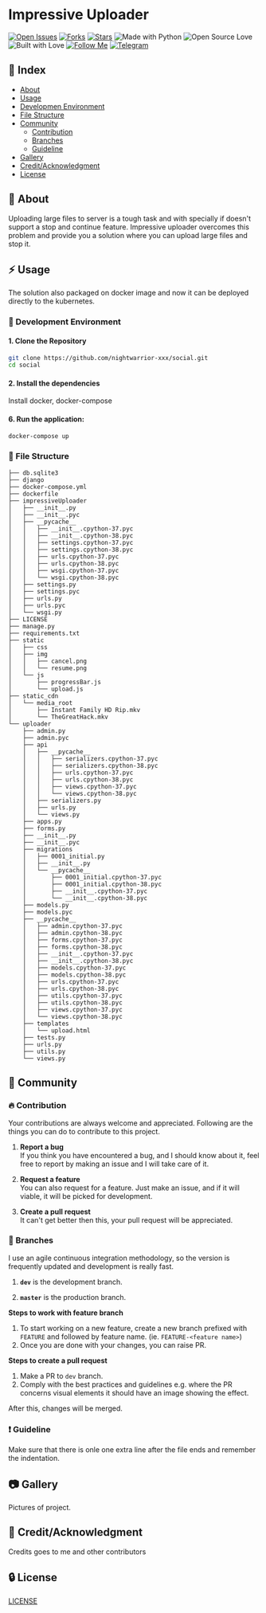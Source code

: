 # Impressive Uploader

[![Open Issues](https://img.shields.io/github/issues/nightwarrior-xxx/social?style=for-the-badge&logo=github)](https://github.com/nightwarriorftw/ImpressiveUploader/issues) [![Forks](https://img.shields.io/github/forks/nightwarrior-xxx/social?style=for-the-badge&logo=github)](https://github.com/nightwarriorftw/ImpressiveUploader/network/members) [![Stars](https://img.shields.io/github/stars/nightwarrior-xxx/social?style=for-the-badge&logo=reverbnation)](https://github.com/nightwarriorftw/ImpressiveUploader/stargazers) ![Made with Python](https://img.shields.io/badge/Made%20with-Python-blueviolet?style=for-the-badge&logo=python) ![Open Source Love](https://img.shields.io/badge/Open%20Source-%E2%99%A5-red?style=for-the-badge&logo=open-source-initiative) ![Built with Love](https://img.shields.io/badge/Built%20With-%E2%99%A5-critical?style=for-the-badge&logo=ko-fi) [![Follow Me](https://img.shields.io/twitter/follow/nightwarriorftw?color=blue&label=Follow%20%40nightwarriorftw&logo=twitter&style=for-the-badge)](https://twitter.com/intent/follow?screen_name=nightwarriorftw) [![Telegram](https://img.shields.io/badge/Telegram-Chat-informational?style=for-the-badge&logo=telegram)](https://telegram.me/nightwarriorftw)

## :ledger: Index

- [About](#beginner-about)
- [Usage](#zap-usage)
- [Developmen Environment](#nut_and_bolt-development-environment)
- [File Structure](#file_folder-file-structure)
- [Community](#cherry_blossom-community)
  - [Contribution](#fire-contribution)
  - [Branches](#cactus-branches)
  - [Guideline](#exclamation-guideline)
- [Gallery](#camera-gallery)
- [Credit/Acknowledgment](#star2-creditacknowledgment)
- [License](#lock-license)

## :beginner: About

Uploading large files to server is a tough task and with specially if doesn't support a stop and continue feature. Impressive uploader overcomes this problem and provide you a solution where you can upload large files and stop it.

## :zap: Usage
The solution also packaged on docker image and now it can be deployed directly to the kubernetes.

### :nut_and_bolt: Development Environment

#### 1. Clone the Repository

```Bash
git clone https://github.com/nightwarrior-xxx/social.git
cd social
```

#### 2. Install the dependencies

Install docker, docker-compose


#### 6. Run the application:

```BASH
docker-compose up
```

### :file_folder: File Structure

```
├── db.sqlite3
├── django
├── docker-compose.yml
├── dockerfile
├── impressiveUploader
│   ├── __init__.py
│   ├── __init__.pyc
│   ├── __pycache__
│   │   ├── __init__.cpython-37.pyc
│   │   ├── __init__.cpython-38.pyc
│   │   ├── settings.cpython-37.pyc
│   │   ├── settings.cpython-38.pyc
│   │   ├── urls.cpython-37.pyc
│   │   ├── urls.cpython-38.pyc
│   │   ├── wsgi.cpython-37.pyc
│   │   └── wsgi.cpython-38.pyc
│   ├── settings.py
│   ├── settings.pyc
│   ├── urls.py
│   ├── urls.pyc
│   └── wsgi.py
├── LICENSE
├── manage.py
├── requirements.txt
├── static
│   ├── css
│   ├── img
│   │   ├── cancel.png
│   │   └── resume.png
│   └── js
│       ├── progressBar.js
│       └── upload.js
├── static_cdn
│   └── media_root
│       ├── Instant Family HD Rip.mkv
│       └── TheGreatHack.mkv
└── uploader
    ├── admin.py
    ├── admin.pyc
    ├── api
    │   ├── __pycache__
    │   │   ├── serializers.cpython-37.pyc
    │   │   ├── serializers.cpython-38.pyc
    │   │   ├── urls.cpython-37.pyc
    │   │   ├── urls.cpython-38.pyc
    │   │   ├── views.cpython-37.pyc
    │   │   └── views.cpython-38.pyc
    │   ├── serializers.py
    │   ├── urls.py
    │   └── views.py
    ├── apps.py
    ├── forms.py
    ├── __init__.py
    ├── __init__.pyc
    ├── migrations
    │   ├── 0001_initial.py
    │   ├── __init__.py
    │   └── __pycache__
    │       ├── 0001_initial.cpython-37.pyc
    │       ├── 0001_initial.cpython-38.pyc
    │       ├── __init__.cpython-37.pyc
    │       └── __init__.cpython-38.pyc
    ├── models.py
    ├── models.pyc
    ├── __pycache__
    │   ├── admin.cpython-37.pyc
    │   ├── admin.cpython-38.pyc
    │   ├── forms.cpython-37.pyc
    │   ├── forms.cpython-38.pyc
    │   ├── __init__.cpython-37.pyc
    │   ├── __init__.cpython-38.pyc
    │   ├── models.cpython-37.pyc
    │   ├── models.cpython-38.pyc
    │   ├── urls.cpython-37.pyc
    │   ├── urls.cpython-38.pyc
    │   ├── utils.cpython-37.pyc
    │   ├── utils.cpython-38.pyc
    │   ├── views.cpython-37.pyc
    │   └── views.cpython-38.pyc
    ├── templates
    │   └── upload.html
    ├── tests.py
    ├── urls.py
    ├── utils.py
    └── views.py
```

## :cherry_blossom: Community

### :fire: Contribution

Your contributions are always welcome and appreciated. Following are the things you can do to contribute to this project.

1.  **Report a bug** <br>
    If you think you have encountered a bug, and I should know about it, feel free to report by making an issue and I will take care of it.

2.  **Request a feature** <br>
    You can also request for a feature. Just make an issue, and if it will viable, it will be picked for development.

3.  **Create a pull request** <br>
    It can't get better then this, your pull request will be appreciated.

### :cactus: Branches

I use an agile continuous integration methodology, so the version is frequently updated and development is really fast.

1. **`dev`** is the development branch.

2. **`master`** is the production branch.

**Steps to work with feature branch**

1. To start working on a new feature, create a new branch prefixed with `FEATURE` and followed by feature name. (ie. `FEATURE-<feature name>`)
2. Once you are done with your changes, you can raise PR.

**Steps to create a pull request**

1. Make a PR to `dev` branch.
2. Comply with the best practices and guidelines e.g. where the PR concerns visual elements it should have an image showing the effect.

After this, changes will be merged.

### :exclamation: Guideline

Make sure that there is onle one extra line after the file ends and remember the indentation.

## :camera: Gallery

Pictures of project.

## :star2: Credit/Acknowledgment

Credits goes to me and other contributors

## :lock: License

[LICENSE](/LICENSE)